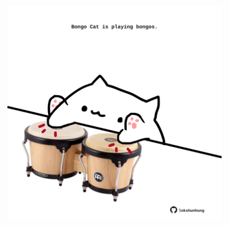 <!-- built at 09/06/2025, 12:00:38 UTC -->
<p align="center">
  <img width="500" height="500" src="./ReadmeImage.svg">
</p>
